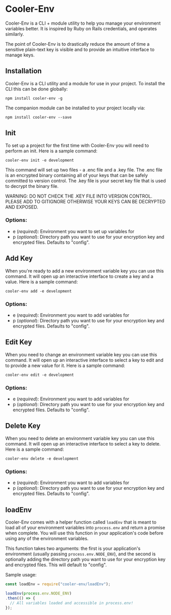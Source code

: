 # Cooler-Env

Cooler-Env is a CLI + module utility to help you manage your environment variables better. It is inspired by Ruby on Rails credentials, and operates similarly.

The point of Cooler-Env is to drastically reduce the amount of time a sensitive plain-text key is visible and to provide an intuitive interface to manage keys.

## Installation

Cooler-Env is a CLI utility and a module for use in your project. To install the CLI this can be done globally:

```
npm install cooler-env -g
```

The companion module can be installed to your project locally via:

```
npm install cooler-env --save
```

## Init

To set up a project for the first time with Cooler-Env you will need to perform an init. Here is a sample command:

```
cooler-env init -e development
```

This command will set up two files - a .enc file and a .key file. The .enc file is an encrypted binary containing all of your keys that can be safely committed to version control. The .key file is your secret key file that is used to decrypt the binary file.

WARNING: DO NOT CHECK THE .KEY FILE INTO VERSION CONTROL. PLEASE ADD TO GITIGNORE OTHERWISE YOUR KEYS CAN BE DECRYPTED AND EXPOSED.

### Options:

- e (_required_): Environment you want to set up variables for
- p (_optional_): Directory path you want to use for your encryption key and encrypted files. Defaults to "config".

## Add Key

When you're ready to add a new environment variable key you can use this command. It will open up an interactive interface to create a key and a value. Here is a sample command:

```
cooler-env add -e development
```

### Options:

- e (_required_): Environment you want to add variables for
- p (_optional_): Directory path you want to use for your encryption key and encrypted files. Defaults to "config".

## Edit Key

When you need to change an environment variable key you can use this command. It will open up an interactive interface to select a key to edit and to provide a new value for it. Here is a sample command:

```
cooler-env edit -e development
```

### Options:

- e (_required_): Environment you want to add variables for
- p (_optional_): Directory path you want to use for your encryption key and encrypted files. Defaults to "config".

## Delete Key

When you need to delete an environment variable key you can use this command. It will open up an interactive interface to select a key to delete. Here is a sample command:

```
cooler-env delete -e development
```

### Options:

- e (_required_): Environment you want to add variables for
- p (_optional_): Directory path you want to use for your encryption key and encrypted files. Defaults to "config".

## loadEnv

Cooler-Env comes with a helper function called `loadEnv` that is meant to load all of your environment variables into `process.env` and return a promise when complete. You will use this function in your application's code before using any of the environment variables.

This function takes two arguments: the first is your application's environment (usually passing `process.env.NODE_ENV`), and the second is optionally adding the directory path you want to use for your encryption key and encrypted files. This will default to "config".

Sample usage:

```javascript
const loadEnv = require("cooler-env/loadEnv");

loadEnv(process.env.NODE_ENV)
.then(() => {
  // All variables loaded and accessible in process.env!
});
```
